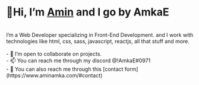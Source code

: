 # 👋Hi, I’m [Amin](https://www.aminamka.com/#about) and I go by AmkaE <br>
<br>
I’m a Web Developer specializing in Front-End Development. and I work with technologies like html, css, sass, javascript, reactjs, all that stuff and more. <br><br>
- 💞️ I’m open to collaborate on projects. <br>
- 📫 You can reach me through my discord @!AmkaE#0971 <br>
- 📨 You can also reach me through this [contact form](https://www.aminamka.com/#contact) <br>
